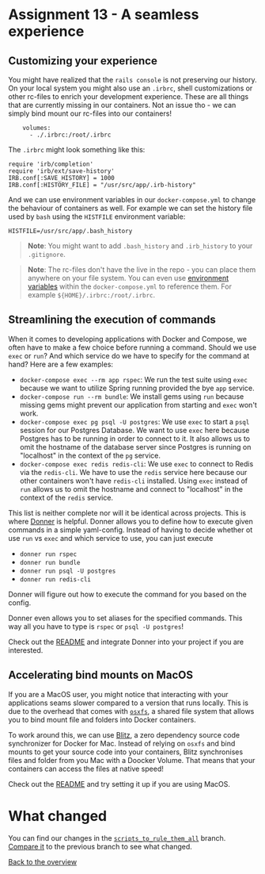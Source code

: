 # Assignment 13 - A seamless experience

## Customizing your experience
You might have realized that the `rails console` is not preserving our history. On your local system you might also use an `.irbrc`, shell customizations or other rc-files to enrich your development experience. These are all things that are currently missing in our containers. Not an issue tho - we can simply bind mount our rc-files into our containers!

```
    volumes:
      - ./.irbrc:/root/.irbrc
```

The `.irbrc` might look something like this:
```
require 'irb/completion'
require 'irb/ext/save-history'
IRB.conf[:SAVE_HISTORY] = 1000
IRB.conf[:HISTORY_FILE] = "/usr/src/app/.irb-history"
```

And we can use environment variables in our `docker-compose.yml` to change the behaviour of containers as well. For example we can set the history file used by `bash` using the `HISTFILE` environment variable:

```
HISTFILE=/usr/src/app/.bash_history
```

> **Note**: You might want to add `.bash_history` and `.irb_history` to your `.gitignore`.

> **Note**: The rc-files don't have the live in the repo - you can place them anywhere on your file system. You can even use [environment variables](https://docs.docker.com/compose/environment-variables/) within the `docker-compose.yml` to reference them. For example `${HOME}/.irbrc:/root/.irbrc`.


## Streamlining the execution of commands
When it comes to developing applications with Docker and Compose, we often have to make a few choice before running a command. Should we use `exec` or `run`? And which service do we have to specify for the command at hand? Here are a few examples:
* `docker-compose exec --rm app rspec`: We run the test suite using `exec` because we want to utilize Spring running provided the bye `app` service.
* `docker-compose run --rm bundle`: We install gems using `run` because missing gems might prevent our application from starting and `exec` won't work.
* `docker-compose exec pg psql -U postgres`: We use `exec` to start a `psql` session for our Postgres Database. We want to use `exec` here because Postgres has to be running in order to connect to it. It also allows us to omit the hostname of the database server since Postgres is running on "localhost" in the context of the `pg` service.
* `docker-compose exec redis redis-cli`: We use `exec` to connect to Redis via the `redis-cli`. We have to use the `redis` service here because our other containers won't have `redis-cli` installed. Using `exec` instead of `run` allows us to omit the hostname and connect to "localhost" in the context of the `redis` service.

This list is neither complete nor will it be identical across projects. This is where [Donner](https://github.com/codetales/donner) is helpful. Donner allows you to define how to execute given commands in a simple yaml-config. Instead of having to decide whether ot use `run` vs `exec` and which service to use, you can just execute
* `donner run rspec`
* `donner run bundle`
* `donner run psql -U postgres`
* `donner run redis-cli`

Donner will figure out how to execute the command for you based on the config.

Donner even allows you to set aliases for the specified commands. This way all you have to type is `rspec` or `psql -U postgres`!

Check out the [README](https://github.com/codetales/donner) and integrate Donner into your project if you are interested.


## Accelerating bind mounts on MacOS
If you are a MacOS user, you might notice that interacting with your applications seams slower compared to a version that runs locally. This is due to the overhead that comes with [`osxfs`](https://docs.docker.com/docker-for-mac/osxfs/), a shared file system that allows you to bind mount file and folders into Docker containers.

To work around this, we can use [Blitz](https://github.com/codetales/blitz), a zero dependency source code synchronizer for Docker for Mac. Instead of relying on `osxfs` and bind mounts to get your source code into your containers, Blitz synchronises files and folder from you Mac with a Doocker Volume. That means that your containers can access the files at native speed!

Check out the [README](https://github.com/codetales/blitz) and try setting it up if you are using MacOS.

# What changed
You can find our changes in the [`scripts_to_rule_them_all`](https://github.com/jfahrer/dockerizing_rails/tree/seamless) branch. [Compare it](https://github.com/jfahrer/dockerizing_rails/compare/scripts_to_rule_them_all...seamless_development) to the previous branch to see what changed.

[Back to the overview](../README.md#assignments)
